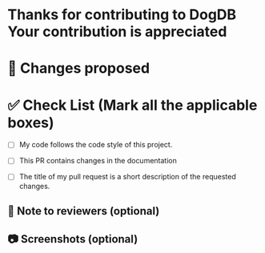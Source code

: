 # Thanks for contributing to DogDB Your contribution is appreciated
<!-- # 🛠️ Fixes issue #(for e.g. #24) -->
# 📇 Changes proposed <!-- mention the changes like the bug/documenatation that you have fixed or the feature that you have added -->
# ✅ Check List (Mark all the applicable boxes)
<!-- Mark all the applicable boxes. To mark the box as done follow the following conventions -->
<!--
[x] - Correct; marked as done
[ ] - Not correct; marked as **not** done
-->

- [ ] My code follows the code style of this project.
<!-- - [ ] This PR does not contain plagiarized content. -->
- [ ] This PR contains changes in the documentation
<!-- - [ ] This PR contains changes in the Code of the project -->
- [ ] The title of my pull request is a short description of the requested changes.

## 📄 Note to reviewers (optional)

<!-- Add notes to reviewers if applicable -->

## 📷 Screenshots (optional)
